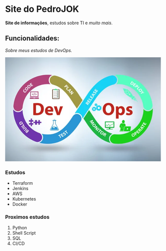 # Site do PedroJOK

**Site de informações**, estudos sobre TI e *muito mais*.

## Funcionalidades:

_Sobre meus estudos de DevOps._

![Imagem devops](devops_image.jpg)

### Estudos 

* Terraform
* Jenkins
* AWS
* Kubernetes
* Docker

### Proximos estudos

1. Python
2. Shell Script 
3. SQL
4. CI/CD


